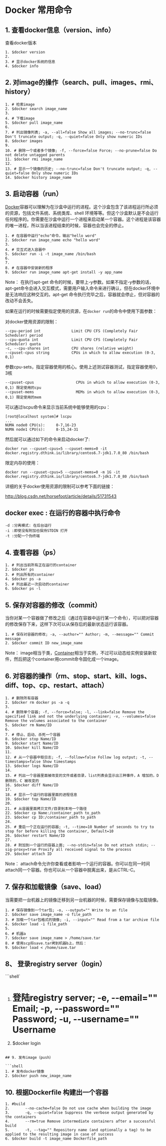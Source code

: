 # Docker 常用命令

## 1. 查看docker信息（version、info）

查看docker版本

```shell
1. $docker version  
2.   
3. # 显示docker系统的信息  
4. $docker info  
```

## 2. 对image的操作（search、pull、images、rmi、history）

```shell
1. # 检索image  
2. $docker search image_name  
3.   
4. # 下载image  
5. $docker pull image_name  
6.   
7. # 列出镜像列表; -a, --all=false Show all images; --no-trunc=false Don't truncate output; -q, --quiet=false Only show numeric IDs  
8. $docker images  
9.   
10. # 删除一个或者多个镜像; -f, --force=false Force; --no-prune=false Do not delete untagged parents  
11. $docker rmi image_name  
12.   
13. # 显示一个镜像的历史; --no-trunc=false Don't truncate output; -q, --quiet=false Only show numeric IDs  
14. $docker history image_name  
```

## 3. 启动容器（run）

[Docker](http://lib.csdn.net/base/docker)容器可以理解为在沙盒中运行的进程。这个沙盒包含了该进程运行所必须的资源，包括文件系统、系统类库、shell 环境等等。但这个沙盒默认是不会运行任何程序的。你需要在沙盒中运行一个进程来启动某一个容器。这个进程是该容器的唯一进程，所以当该进程结束的时候，容器也会完全的停止。

```shell
1. # 在容器中运行"echo"命令，输出"hello word"  
2. $docker run image_name echo "hello word"  
3.   
4. # 交互式进入容器中  
5. $docker run -i -t image_name /bin/bash  
6.   
7.   
8. # 在容器中安装新的程序  
9. $docker run image_name apt-get install -y app_name  
```

Note：  在执行apt-get 命令的时候，要带上-y参数。如果不指定-y参数的话，apt-get命令会进入交互模式，需要用户输入命令来进行确认，但在docker环境中是无法响应这种交互的。apt-get 命令执行完毕之后，容器就会停止，但对容器的改动不会丢失。

如果在运行的时候需要指定使用的资源，在`docker run`的命令中使用下面参数：

对docker使用资源的限制：

```shell
--cpu-period int              Limit CPU CFS (Completely Fair Scheduler) period
--cpu-quota int               Limit CPU CFS (Completely Fair Scheduler) quota
-c, --cpu-shares int          CPU shares (relative weight)
--cpuset-cpus string          CPUs in which to allow execution (0-3, 0,1)
```

参数cpu-sets，指定容器使用的核心。使用上述测试容器测试，指定容器使用0，3核

```shell
--cpuset-cpus                   CPUs in which to allow execution (0-3, 0,1) 限定使用的cpu
--cpuset-mems                   MEMs in which to allow execution (0-3, 0,1) 限定使用的mem
```

可以通过lscpu命令来显示当前系统中能够使用的cpu：

```shell
[root@localhost system]# lscpu 
...
NUMA node0 CPU(s):     0-7,16-23
NUMA node1 CPU(s):     8-15,24-31
```

然后就可以通过如下的命令来启动docker了:

```shell
docker run --cpuset-cpus=5 --cpuset-mems=0 -it  docker.registry.dthink.io/library/centos6.7-jdk1.7.0_80 /bin/bash
```

限定内存的使用：

```shell
docker run --cpuset-cpus=5 --cpuset-mems=0 -m 1G -it  docker.registry.dthink.io/library/centos6.7-jdk1.7.0_80 /bin/bash
```

详细的关于docker使用资源的限制可以参考下面的链接：

http://blog.csdn.net/horsefoot/article/details/51731543

## docker exec : 在运行的容器中执行命令

```
-d :分离模式: 在后台运行
-i :即使没有附加也保持STDIN 打开
-t :分配一个伪终端
```

## 4. 查看容器（ps）

```shell
1. # 列出当前所有正在运行的container  
2. $docker ps  
3. # 列出所有的container  
4. $docker ps -a  
5. # 列出最近一次启动的container  
6. $docker ps -l  
```

## 5. 保存对容器的修改（commit）

当你对某一个容器做了修改之后（通过在容器中运行某一个命令），可以把对容器的修改保存下来，这样下次可以从保存后的最新状态运行该容器。

```shell
1. # 保存对容器的修改; -a, --author="" Author; -m, --message="" Commit message  
2. $docker commit ID new_image_name  
```

Note：  image相当于类，[Container](http://lib.csdn.net/base/docker)相当于实例，不过可以动态给实例安装新软件，然后把这个container用commit命令固化成一个image。

## 6. 对容器的操作（rm、stop、start、kill、logs、diff、top、cp、restart、attach）

```shell
1. # 删除所有容器  
2. $docker rm docker ps -a -q  
3.   
4. # 删除单个容器; -f, --force=false; -l, --link=false Remove the specified link and not the underlying container; -v, --volumes=false Remove the volumes associated to the container  
5. $docker rm Name/ID  
6.   
7. # 停止、启动、杀死一个容器  
8. $docker stop Name/ID  
9. $docker start Name/ID  
10. $docker kill Name/ID  
11.   
12. # 从一个容器中取日志; -f, --follow=false Follow log output; -t, --timestamps=false Show timestamps  
13. $docker logs Name/ID  
14.   
15. # 列出一个容器里面被改变的文件或者目录，list列表会显示出三种事件，A 增加的，D 删除的，C 被改变的  
16. $docker diff Name/ID  
17.   
18. # 显示一个运行的容器里面的进程信息  
19. $docker top Name/ID  
20.   
21. # 从容器里面拷贝文件/目录到本地一个路径  
22. $docker cp Name:/container_path to_path  
23. $docker cp ID:/container_path to_path  
24.   
25. # 重启一个正在运行的容器; -t, --time=10 Number of seconds to try to stop for before killing the container, Default=10  
26. $docker restart Name/ID  
27.   
28. # 附加到一个运行的容器上面; --no-stdin=false Do not attach stdin; --sig-proxy=true Proxify all received signal to the process  
29. $docker attach ID  
```

Note： attach命令允许你查看或者影响一个运行的容器。你可以在同一时间attach同一个容器。你也可以从一个容器中脱离出来，是从CTRL-C。

## 7. 保存和加载镜像（save、load）

当需要把一台机器上的镜像迁移到另一台机器的时候，需要保存镜像与加载镜像。

```shell
1. # 保存镜像到一个tar包; -o, --output="" Write to an file  
2. $docker save image_name -o file_path  
3. # 加载一个tar包格式的镜像; -i, --input="" Read from a tar archive file  
4. $docker load -i file_path  
5.   
6. # 机器a  
7. $docker save image_name > /home/save.tar  
8. # 使用scp将save.tar拷到机器b上，然后：  
9. $docker load < /home/save.tar  
```

## 8、 登录registry server（login）

```shell`
1. # 登陆registry server; -e, --email="" Email; -p, --password="" Password; -u, --username="" Username  
2. $docker login  
```

## 9. 发布image（push）

```shell
1. # 发布docker镜像  
2. $docker push new_image_name  
```

## 10.  根据Dockerfile 构建出一个容器

```shell
1. #build  
2.       --no-cache=false Do not use cache when building the image  
3.       -q, --quiet=false Suppress the verbose output generated by the containers  
4.       --rm=true Remove intermediate containers after a successful build  
5.       -t, --tag="" Repository name (and optionally a tag) to be applied to the resulting image in case of success  
6. $docker build -t image_name Dockerfile_path  
```